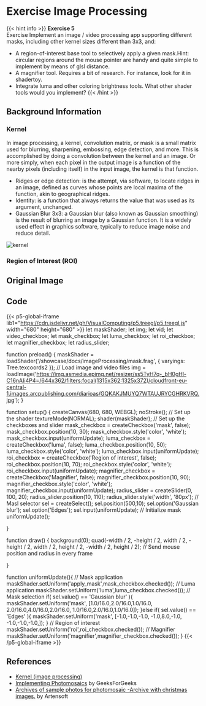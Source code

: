 # Exercise Image Processing

{{< hint info >}}
**Exercise 5**  
Exercise
Implement an image / video processing app supporting different masks, including other kernel sizes different than 3x3, and:
* A region-of-interest base tool to selectively apply a given mask.Hint: circular regions around the mouse pointer are handy and quite simple to implement by means of glsl distance.
* A magnifier tool. Requires a bit of research. For instance, look for it in shadertoy.
* Integrate luma and other coloring brightness tools.
What other shader tools would you implement?
{{< /hint >}}

## Background Information

### Kernel

In image processing, a kernel, convolution matrix, or mask is a small matrix used for blurring, sharpening, embossing, edge detection, and more. This is accomplished by doing a convolution between the kernel and an image. Or more simply, when each pixel in the output image is a function of the nearby pixels (including itself) in the input image, the kernel is that function.

* Ridges or edge detection: is the attempt, via software, to locate ridges in an image, defined as curves whose points are local maxima of the function, akin to geographical ridges.
* Identity: is a function that always returns the value that was used as its argument, unchanged. 
* Gaussian Blur 3x3: a Gaussian blur (also known as Gaussian smoothing) is the result of blurring an image by a Gaussian function. It is a widely used effect in graphics software, typically to reduce image noise and reduce detail. 

<img src="/showcase/docs/imageProcessing/kernel.png" alt="kernel">

### Region of Interest (ROI)




## Original Image

## Code

{{< p5-global-iframe lib1="https://cdn.jsdelivr.net/gh/VisualComputing/p5.treegl/p5.treegl.js" width="680" height="680" >}} 
let maskShader;
let img;
let vid;
let video_checkbox;
let mask_checkbox;
let luma_checkbox;
let roi_checkbox;
let magnifier_checkbox;
let radius_slider;

function preload() {
  maskShader = loadShader('/showcase/docs/imageProcessing/mask.frag',
                        { varyings: Tree.texcoords2 });
  // Load image and video files
  img = loadImage('https://img.asmedia.epimg.net/resizer/ss5TyH7q-_bH0gHl-C16nAIi4P4=/644x362/filters:focal(1315x362:1325x372)/cloudfront-eu-central-1.images.arcpublishing.com/diarioas/GQKAKJMUYQ7WTAUJRYCGHRKVRQ.jpg');
}

function setup() {
  createCanvas(680, 680, WEBGL);
  noStroke();
  // Set up the shader
  textureMode(NORMAL);
  shader(maskShader);
  // Set up the checkboxes and slider
  mask_checkbox = createCheckbox('mask', false);
  mask_checkbox.position(10, 30);
  mask_checkbox.style('color', 'white');
  mask_checkbox.input(uniformUpdate);
  luma_checkbox = createCheckbox('luma', false);
  luma_checkbox.position(10, 50);
  luma_checkbox.style('color', 'white');
  luma_checkbox.input(uniformUpdate);
  roi_checkbox = createCheckbox('Region of interest', false);
  roi_checkbox.position(10, 70);
  roi_checkbox.style('color', 'white');
  roi_checkbox.input(uniformUpdate);
  magnifier_checkbox = createCheckbox('Magnifier', false);
  magnifier_checkbox.position(10, 90);
  magnifier_checkbox.style('color', 'white');
  magnifier_checkbox.input(uniformUpdate);
  radius_slider = createSlider(0, 100, 20);
  radius_slider.position(10, 110);
  radius_slider.style('width', '80px');
  // Masl selector
  sel = createSelect();
  sel.position(500,10);
  sel.option('Gaussian blur');
  sel.option('Edges');
  sel.input(uniformUpdate);
  // Initialize mask
  uniformUpdate();
  
}

function draw() {
  background(0);
  quad(-width / 2, -height / 2, width / 2, -height / 2,
        width / 2, height / 2, -width / 2, height / 2);
  // Send mouse position and radius in every frame

}

function uniformUpdate(){
  // Mask application
  maskShader.setUniform('apply_mask',mask_checkbox.checked());
  // Luma application
  maskShader.setUniform('luma',luma_checkbox.checked());
  // Mask selection
  if( sel.value() == 'Gaussian blur' ){
    maskShader.setUniform('mask', [1.0/16.0,2.0/16.0,1.0/16.0, 2.0/16.0,4.0/16.0,2.0/16.0, 1.0/16.0,2.0/16.0,1.0/16.0]);
  }else if( sel.value() == 'Edges' ){
    maskShader.setUniform('mask', [-1.0,-1.0,-1.0, -1.0,8.0,-1.0, -1.0,-1.0,-1.0,]);
  }
  // Region of interest
  maskShader.setUniform('roi',roi_checkbox.checked());
  // Magnifier
  maskShader.setUniform('magnifier',magnifier_checkbox.checked());
}
{{< /p5-global-iframe >}}

## References
* [Kernel (image processing)](https://en.wikipedia.org/wiki/Kernel_%28image_processing%29)
* [Implementing Photomosaics](https://www.geeksforgeeks.org/implementing-photomosaics/) by GeeksForGeeks
* [Archives of sample photos for photomosaic -Archive with christmas images.](https://www.artensoft.com/ArtensoftPhotoMosaicWizard/photobases.php) by Artensoft